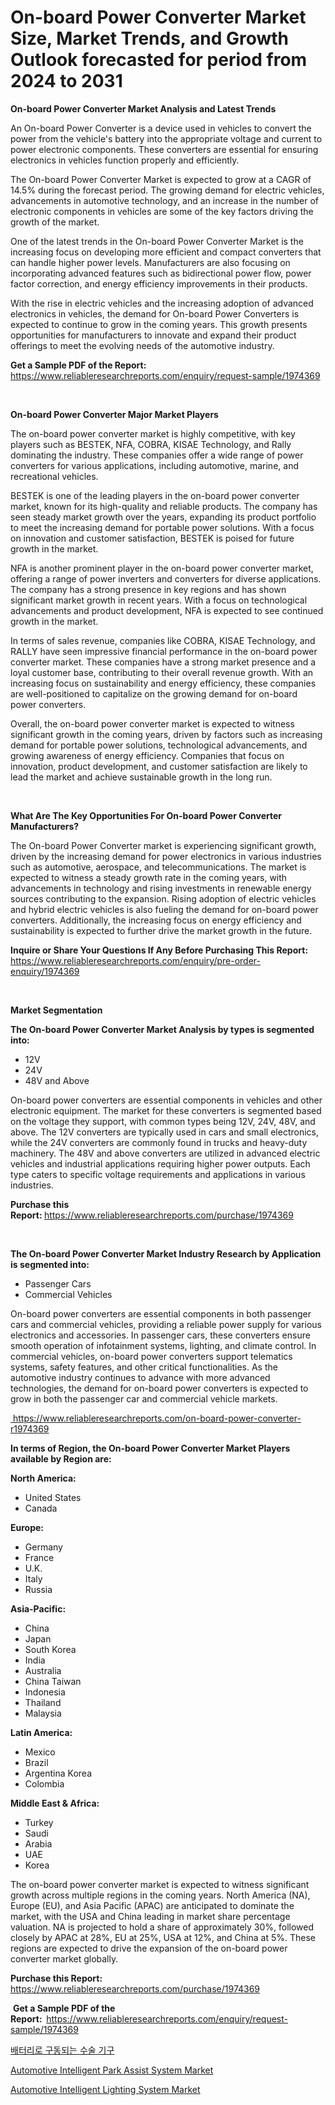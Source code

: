 <p><h1>On-board Power Converter Market Size, Market Trends, and Growth Outlook forecasted for period from 2024 to 2031</h1></p><p><strong>On-board Power Converter Market Analysis and Latest Trends</strong></p>
<p><p>An On-board Power Converter is a device used in vehicles to convert the power from the vehicle's battery into the appropriate voltage and current to power electronic components. These converters are essential for ensuring electronics in vehicles function properly and efficiently.</p><p>The On-board Power Converter Market is expected to grow at a CAGR of 14.5% during the forecast period. The growing demand for electric vehicles, advancements in automotive technology, and an increase in the number of electronic components in vehicles are some of the key factors driving the growth of the market.</p><p>One of the latest trends in the On-board Power Converter Market is the increasing focus on developing more efficient and compact converters that can handle higher power levels. Manufacturers are also focusing on incorporating advanced features such as bidirectional power flow, power factor correction, and energy efficiency improvements in their products.</p><p>With the rise in electric vehicles and the increasing adoption of advanced electronics in vehicles, the demand for On-board Power Converters is expected to continue to grow in the coming years. This growth presents opportunities for manufacturers to innovate and expand their product offerings to meet the evolving needs of the automotive industry.</p></p>
<p><strong>Get a Sample PDF of the Report:&nbsp;</strong> <a href="https://www.reliableresearchreports.com/enquiry/request-sample/1974369">https://www.reliableresearchreports.com/enquiry/request-sample/1974369</a></p>
<p>&nbsp;</p>
<p><strong>On-board Power Converter Major Market Players</strong></p>
<p><p>The on-board power converter market is highly competitive, with key players such as BESTEK, NFA, COBRA, KISAE Technology, and Rally dominating the industry. These companies offer a wide range of power converters for various applications, including automotive, marine, and recreational vehicles.</p><p>BESTEK is one of the leading players in the on-board power converter market, known for its high-quality and reliable products. The company has seen steady market growth over the years, expanding its product portfolio to meet the increasing demand for portable power solutions. With a focus on innovation and customer satisfaction, BESTEK is poised for future growth in the market.</p><p>NFA is another prominent player in the on-board power converter market, offering a range of power inverters and converters for diverse applications. The company has a strong presence in key regions and has shown significant market growth in recent years. With a focus on technological advancements and product development, NFA is expected to see continued growth in the market.</p><p>In terms of sales revenue, companies like COBRA, KISAE Technology, and RALLY have seen impressive financial performance in the on-board power converter market. These companies have a strong market presence and a loyal customer base, contributing to their overall revenue growth. With an increasing focus on sustainability and energy efficiency, these companies are well-positioned to capitalize on the growing demand for on-board power converters.</p><p>Overall, the on-board power converter market is expected to witness significant growth in the coming years, driven by factors such as increasing demand for portable power solutions, technological advancements, and growing awareness of energy efficiency. Companies that focus on innovation, product development, and customer satisfaction are likely to lead the market and achieve sustainable growth in the long run.</p></p>
<p>&nbsp;</p>
<p><strong>What Are The Key Opportunities For On-board Power Converter Manufacturers?</strong></p>
<p><p>The On-board Power Converter market is experiencing significant growth, driven by the increasing demand for power electronics in various industries such as automotive, aerospace, and telecommunications. The market is expected to witness a steady growth rate in the coming years, with advancements in technology and rising investments in renewable energy sources contributing to the expansion. Rising adoption of electric vehicles and hybrid electric vehicles is also fueling the demand for on-board power converters. Additionally, the increasing focus on energy efficiency and sustainability is expected to further drive the market growth in the future.</p></p>
<p><strong>Inquire or Share Your Questions If Any Before Purchasing This Report:</strong> <a href="https://www.reliableresearchreports.com/enquiry/pre-order-enquiry/1974369">https://www.reliableresearchreports.com/enquiry/pre-order-enquiry/1974369</a></p>
<p>&nbsp;</p>
<p><strong>Market Segmentation</strong></p>
<p><strong>The On-board Power Converter Market Analysis by types is segmented into:</strong></p>
<p><ul><li>12V</li><li>24V</li><li>48V and Above</li></ul></p>
<p><p>On-board power converters are essential components in vehicles and other electronic equipment. The market for these converters is segmented based on the voltage they support, with common types being 12V, 24V, 48V, and above. The 12V converters are typically used in cars and small electronics, while the 24V converters are commonly found in trucks and heavy-duty machinery. The 48V and above converters are utilized in advanced electric vehicles and industrial applications requiring higher power outputs. Each type caters to specific voltage requirements and applications in various industries.</p></p>
<p><strong>Purchase this Report:&nbsp;</strong><a href="https://www.reliableresearchreports.com/purchase/1974369">https://www.reliableresearchreports.com/purchase/1974369</a></p>
<p>&nbsp;</p>
<p><strong>The On-board Power Converter Market Industry Research by Application is segmented into:</strong></p>
<p><ul><li>Passenger Cars</li><li>Commercial Vehicles</li></ul></p>
<p><p>On-board power converters are essential components in both passenger cars and commercial vehicles, providing a reliable power supply for various electronics and accessories. In passenger cars, these converters ensure smooth operation of infotainment systems, lighting, and climate control. In commercial vehicles, on-board power converters support telematics systems, safety features, and other critical functionalities. As the automotive industry continues to advance with more advanced technologies, the demand for on-board power converters is expected to grow in both the passenger car and commercial vehicle markets.</p></p>
<p><a href="https://www.reliableresearchreports.com/on-board-power-converter-r1974369">&nbsp;https://www.reliableresearchreports.com/on-board-power-converter-r1974369</a></p>
<p><strong>In terms of Region, the On-board Power Converter Market Players available by Region are:</strong></p>
<p>
    <p> <strong> North America: </strong>
        <ul>
            <li>United States</li>
            <li>Canada</li>
        </ul>
        </p> 
    <p> <strong> Europe: </strong>
        <ul>
            <li>Germany</li>
            <li>France</li>
            <li>U.K.</li>
            <li>Italy</li>
            <li>Russia</li>
        </ul>
        </p> 
    <p> <strong> Asia-Pacific: </strong>
        <ul>
            <li>China</li>
            <li>Japan</li>
            <li>South Korea</li>
            <li>India</li>
            <li>Australia</li>
            <li>China Taiwan</li>
            <li>Indonesia</li>
            <li>Thailand</li>
            <li>Malaysia</li>
        </ul>
        </p> 
    <p> <strong> Latin America: </strong>
        <ul>
            <li>Mexico</li>
            <li>Brazil</li>
            <li>Argentina Korea</li>
            <li>Colombia</li>
        </ul>
        </p> 
    <p> <strong> Middle East & Africa: </strong>
        <ul>
            <li>Turkey</li>
            <li>Saudi</li>
            <li>Arabia</li>
            <li>UAE</li>
            <li>Korea</li>
        </ul>
    </p>
    </p>
<p><p>The on-board power converter market is expected to witness significant growth across multiple regions in the coming years. North America (NA), Europe (EU), and Asia Pacific (APAC) are anticipated to dominate the market, with the USA and China leading in market share percentage valuation. NA is projected to hold a share of approximately 30%, followed closely by APAC at 28%, EU at 25%, USA at 12%, and China at 5%. These regions are expected to drive the expansion of the on-board power converter market globally.</p></p>
<p><strong>Purchase this Report: </strong><a href="https://www.reliableresearchreports.com/purchase/1974369">https://www.reliableresearchreports.com/purchase/1974369</a></p>
<p>&nbsp;<strong>Get a Sample PDF of the Report:&nbsp;&nbsp;</strong><a href="https://www.reliableresearchreports.com/enquiry/request-sample/1974369">https://www.reliableresearchreports.com/enquiry/request-sample/1974369</a></p>
<p><strong></strong></p>
<p><p><a href="https://github.com/Tristiarton768456/Market-Research-Report-List-2/blob/main/7824879115449.md">배터리로 구동되는 수술 기구</a></p><p><a href="https://github.com/alexxisgm/Market-Research-Report-List-1/blob/main/automotive-intelligent-park-assist-system-market.md">Automotive Intelligent Park Assist System Market</a></p><p><a href="https://github.com/HenrietteMills1/Market-Research-Report-List-1/blob/main/automotive-intelligent-lighting-system-market.md">Automotive Intelligent Lighting System Market</a></p></p>